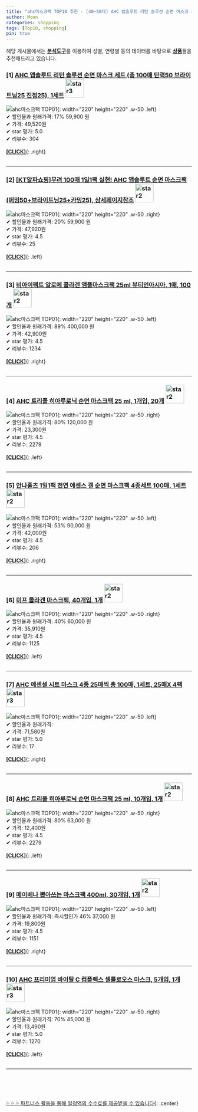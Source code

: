 ```yaml
---
title: "ahc마스크팩 TOP10 추천 - [40~50대] AHC 앱솔루트 리턴 솔루션 순면 마스크 세트 (총 100매 탄력50 브라이트닝25 진정25), 1세트"
author: Moon
categories: shopping
tags: [Top10, shopping]
pin: true
---
```


해당 게시물에서는 [**분석도구**](https://itemscout.io/)를 이용하여 성별, 연령별 등의 데이터를 바탕으로 [**상품**](https://link.coupang.com/a/baae76)들을 추천해드리고 있습니다.

### [1] [AHC 앱솔루트 리턴 솔루션 순면 마스크 세트 (총 100매 탄력50 브라이트닝25 진정25), 1세트](https://link.coupang.com/re/AFFSDP?lptag=AF5964186&subid=bluemoonsky6999&pageKey=6807411588&traceid=V0-153&itemId=16093225822&vendorItemId=83290856581)  <img width="50" alt="star3" src="https://user-images.githubusercontent.com/78655692/151471989-9e21d7a8-a7b6-44b0-b598-2bb204b56b00.png">

![ahc마스크팩 TOP01](https://thumbnail9.coupangcdn.com/thumbnails/remote/230x230ex/image/vendor_inventory/2448/5ad8285c52fd1320f041e8bee2050b7856d082d1f18b882b0f58f21d93ff.jpg){: width="220" height="220" .w-50 .left}
<br>
✔ 할인율과 원래가격: 17%  59,900   원<br>
✔ 가격: 49,520원<br>
✔ star 평가: 5.0<br>
✔ 리뷰수: 304<br>
<br>
[**[CLICK]**](https://link.coupang.com/re/AFFSDP?lptag=AF5964186&subid=bluemoonsky6999&pageKey=6807411588&traceid=V0-153&itemId=16093225822&vendorItemId=83290856581){: .right}
<br>
<br>

***

### [2] [[KT알파쇼핑]무려 100매 1일1팩 실현! AHC 앱솔루트 순면 마스크팩 (퍼밍50+브라이트닝25+카밍25), 상세페이지참조](https://link.coupang.com/re/AFFSDP?lptag=AF5964186&subid=bluemoonsky6999&pageKey=7441945901&traceid=V0-153&itemId=19353897119&vendorItemId=86786156113)  <img width="50" alt="star2" src="https://user-images.githubusercontent.com/78655692/151471960-29c5febe-c509-4c6d-99f4-a2203eb193c5.png">

![ahc마스크팩 TOP01](https://thumbnail8.coupangcdn.com/thumbnails/remote/230x230ex/image/vendor_inventory/10da/553370813264e8b2e8d7a433e70b86b10172d7d3491824227fcdc91b9059.jpg){: width="220" height="220" .w-50 .right}
<br>
✔ 할인율과 원래가격: 20%  59,900   원<br>
✔ 가격: 47,920원<br>
✔ star 평가: 4.5<br>
✔ 리뷰수: 25<br>
<br>
[**[CLICK]**](https://link.coupang.com/re/AFFSDP?lptag=AF5964186&subid=bluemoonsky6999&pageKey=7441945901&traceid=V0-153&itemId=19353897119&vendorItemId=86786156113){: .left}
<br>
<br>

***

### [3] [비아이펙트 알로에 콜라겐 앰플마스크팩 25ml 뷰티인아시아, 1매, 100개](https://link.coupang.com/re/AFFSDP?lptag=AF5964186&subid=bluemoonsky6999&pageKey=6247986924&traceid=V0-153&itemId=12648534657&vendorItemId=79304284883)  <img width="50" alt="star2" src="https://user-images.githubusercontent.com/78655692/151471960-29c5febe-c509-4c6d-99f4-a2203eb193c5.png">

![ahc마스크팩 TOP01](https://thumbnail6.coupangcdn.com/thumbnails/remote/230x230ex/image/vendor_inventory/7bbc/edd915f1b244c963c4dd7f842a2f1c8f8bc0cd2594c535d2bdb32ffc769c.jpg){: width="220" height="220" .w-50 .left}
<br>
✔ 할인율과 원래가격: 89%  400,000   원<br>
✔ 가격: 42,900원<br>
✔ star 평가: 4.5<br>
✔ 리뷰수: 1234<br>
<br>
[**[CLICK]**](https://link.coupang.com/re/AFFSDP?lptag=AF5964186&subid=bluemoonsky6999&pageKey=6247986924&traceid=V0-153&itemId=12648534657&vendorItemId=79304284883){: .right}
<br>
<br>

***

### [4] [AHC 트리플 히아루로닉 순면 마스크팩 25 ml, 1개입, 20개](https://link.coupang.com/re/AFFSDP?lptag=AF5964186&subid=bluemoonsky6999&pageKey=7434709537&traceid=V0-153&itemId=19318402272&vendorItemId=73531711712)  <img width="50" alt="star2" src="https://user-images.githubusercontent.com/78655692/151471960-29c5febe-c509-4c6d-99f4-a2203eb193c5.png">

![ahc마스크팩 TOP01](https://thumbnail7.coupangcdn.com/thumbnails/remote/230x230ex/image/retail/images/287878628487054-98958580-e01a-44d0-ba60-edc4ac1a4b7b.jpg){: width="220" height="220" .w-50 .right}
<br>
✔ 할인율과 원래가격: 80%  120,000   원<br>
✔ 가격: 23,300원<br>
✔ star 평가: 4.5<br>
✔ 리뷰수: 2279<br>
<br>
[**[CLICK]**](https://link.coupang.com/re/AFFSDP?lptag=AF5964186&subid=bluemoonsky6999&pageKey=7434709537&traceid=V0-153&itemId=19318402272&vendorItemId=73531711712){: .left}
<br>
<br>

***

### [5] [안나홀츠 1일1팩 천연 에센스 겔 순면 마스크팩 4종세트 100매, 1세트](https://link.coupang.com/re/AFFSDP?lptag=AF5964186&subid=bluemoonsky6999&pageKey=4963705381&traceid=V0-153&itemId=6578205016&vendorItemId=81101998398)  <img width="50" alt="star2" src="https://user-images.githubusercontent.com/78655692/151471960-29c5febe-c509-4c6d-99f4-a2203eb193c5.png">

![ahc마스크팩 TOP01](https://thumbnail8.coupangcdn.com/thumbnails/remote/230x230ex/image/vendor_inventory/3dcf/3db2de0a4636ccc2a8bef2d116917105f5dabf7f2028e39408cbdce2d2d9.jpg){: width="220" height="220" .w-50 .left}
<br>
✔ 할인율과 원래가격: 53%  90,000   원<br>
✔ 가격: 42,000원<br>
✔ star 평가: 4.5<br>
✔ 리뷰수: 206<br>
<br>
[**[CLICK]**](https://link.coupang.com/re/AFFSDP?lptag=AF5964186&subid=bluemoonsky6999&pageKey=4963705381&traceid=V0-153&itemId=6578205016&vendorItemId=81101998398){: .right}
<br>
<br>

***

### [6] [미프 콜라겐 마스크팩, 40개입, 1개](https://link.coupang.com/re/AFFSDP?lptag=AF5964186&subid=bluemoonsky6999&pageKey=2343067527&traceid=V0-153&itemId=8915731616&vendorItemId=79110570554)  <img width="50" alt="star2" src="https://user-images.githubusercontent.com/78655692/151471960-29c5febe-c509-4c6d-99f4-a2203eb193c5.png">

![ahc마스크팩 TOP01](https://thumbnail7.coupangcdn.com/thumbnails/remote/230x230ex/image/vendor_inventory/0629/1be1d204a801a9c77be3815457c6818d2bcb168cde83ae2fc4fb2e4de4a5.png){: width="220" height="220" .w-50 .right}
<br>
✔ 할인율과 원래가격: 40%  60,000   원<br>
✔ 가격: 35,910원<br>
✔ star 평가: 4.5<br>
✔ 리뷰수: 1125<br>
<br>
[**[CLICK]**](https://link.coupang.com/re/AFFSDP?lptag=AF5964186&subid=bluemoonsky6999&pageKey=2343067527&traceid=V0-153&itemId=8915731616&vendorItemId=79110570554){: .left}
<br>
<br>

***

### [7] [AHC 에센셜 시트 마스크 4종 25매씩 총 100매, 1세트, 25매X 4팩](https://link.coupang.com/re/AFFSDP?lptag=AF5964186&subid=bluemoonsky6999&pageKey=6669377389&traceid=V0-153&itemId=15339005634&vendorItemId=85250950297)  <img width="50" alt="star3" src="https://user-images.githubusercontent.com/78655692/151471989-9e21d7a8-a7b6-44b0-b598-2bb204b56b00.png">

![ahc마스크팩 TOP01](https://thumbnail10.coupangcdn.com/thumbnails/remote/230x230ex/image/vendor_inventory/059f/98109a08006baa4f87831a97d8de4ec9796df3138b6ac2643f2d56201e83.jpg){: width="220" height="220" .w-50 .left}
<br>
✔ 할인율과 원래가격: <br>
✔ 가격: 71,580원<br>
✔ star 평가: 5.0<br>
✔ 리뷰수: 17<br>
<br>
[**[CLICK]**](https://link.coupang.com/re/AFFSDP?lptag=AF5964186&subid=bluemoonsky6999&pageKey=6669377389&traceid=V0-153&itemId=15339005634&vendorItemId=85250950297){: .right}
<br>
<br>

***

### [8] [AHC 트리플 히아루로닉 순면 마스크팩 25 ml, 10개입, 1개](https://link.coupang.com/re/AFFSDP?lptag=AF5964186&subid=bluemoonsky6999&pageKey=7434709537&traceid=V0-153&itemId=19318389025&vendorItemId=3361200802)  <img width="50" alt="star2" src="https://user-images.githubusercontent.com/78655692/151471960-29c5febe-c509-4c6d-99f4-a2203eb193c5.png">

![ahc마스크팩 TOP01](https://thumbnail9.coupangcdn.com/thumbnails/remote/230x230ex/image/retail/images/357328945727112-f71c5e81-7de1-4b84-b476-783429fd58a7.jpg){: width="220" height="220" .w-50 .right}
<br>
✔ 할인율과 원래가격: 80%  63,000   원<br>
✔ 가격: 12,400원<br>
✔ star 평가: 4.5<br>
✔ 리뷰수: 2279<br>
<br>
[**[CLICK]**](https://link.coupang.com/re/AFFSDP?lptag=AF5964186&subid=bluemoonsky6999&pageKey=7434709537&traceid=V0-153&itemId=19318389025&vendorItemId=3361200802){: .left}
<br>
<br>

***

### [9] [메이베나 뽑아쓰는 마스크팩 400ml, 30개입, 1개](https://link.coupang.com/re/AFFSDP?lptag=AF5964186&subid=bluemoonsky6999&pageKey=6659462210&traceid=V0-153&itemId=15282493213&vendorItemId=85803265463)  <img width="50" alt="star2" src="https://user-images.githubusercontent.com/78655692/151471960-29c5febe-c509-4c6d-99f4-a2203eb193c5.png">

![ahc마스크팩 TOP01](https://thumbnail6.coupangcdn.com/thumbnails/remote/230x230ex/image/vendor_inventory/3930/695ffb4a534d0137df2b94df653ae721609d45a78d39cbe1711a07f4094c.jpg){: width="220" height="220" .w-50 .left}
<br>
✔ 할인율과 원래가격: 즉시할인가 46%  37,000   원<br>
✔ 가격: 19,800원<br>
✔ star 평가: 4.5<br>
✔ 리뷰수: 1151<br>
<br>
[**[CLICK]**](https://link.coupang.com/re/AFFSDP?lptag=AF5964186&subid=bluemoonsky6999&pageKey=6659462210&traceid=V0-153&itemId=15282493213&vendorItemId=85803265463){: .right}
<br>
<br>

***

### [10] [AHC 프리미엄 바이탈 C 컴플렉스 셀룰로오스 마스크, 5개입, 1개](https://link.coupang.com/re/AFFSDP?lptag=AF5964186&subid=bluemoonsky6999&pageKey=1955037383&traceid=V0-153&itemId=3322113541&vendorItemId=71308978529)  <img width="50" alt="star3" src="https://user-images.githubusercontent.com/78655692/151471989-9e21d7a8-a7b6-44b0-b598-2bb204b56b00.png">

![ahc마스크팩 TOP01](https://thumbnail8.coupangcdn.com/thumbnails/remote/230x230ex/image/retail/images/1272947292736165-87dbbc27-65b0-4374-8829-5ab7aefb8b59.jpg){: width="220" height="220" .w-50 .right}
<br>
✔ 할인율과 원래가격: 70%  45,000   원<br>
✔ 가격: 13,490원<br>
✔ star 평가: 5.0<br>
✔ 리뷰수: 1270<br>
<br>
[**[CLICK]**](https://link.coupang.com/re/AFFSDP?lptag=AF5964186&subid=bluemoonsky6999&pageKey=1955037383&traceid=V0-153&itemId=3322113541&vendorItemId=71308978529){: .left}
<br>
<br>

***
<br><br><br><br>[💦 💦 💦 파트너스 활동을 통해 일정액의 수수료를 제공받을 수 있습니다](https://link.coupang.com/a/baae76){: .center}